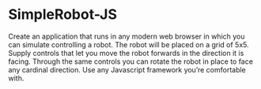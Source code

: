 # SimpleRobot-JS

Create an application that runs in any modern web browser in which you can simulate controlling a robot. The robot will be placed on a grid of 5x5. Supply controls that let you move the robot forwards in the direction it is facing. Through the same controls you can rotate the robot in place to face any cardinal direction. Use any Javascript framework you’re comfortable with.
